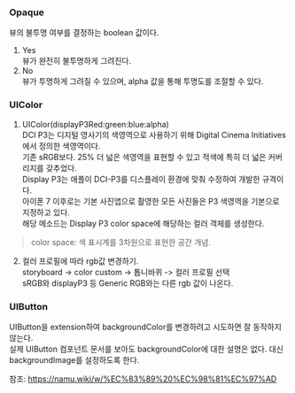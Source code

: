 ### Opaque  
뷰의 불투명 여부를 결정하는 boolean 값이다.  
1. Yes  
뷰가 완전히 불투명하게 그려진다.  
2. No  
뷰가 투명하게 그려질 수 있으며, alpha 값을 통해 투명도를 조절할 수 있다.  
  
### UIColor  
1. UIColor(displayP3Red:green:blue:alpha)  
DCI P3는 디지털 영사기의 색영역으로 사용하기 위해 Digital Cinema Initiatives에서 정의한 색영역이다.  
기존 sRGB보다. 25% 더 넓은 색영역을 표현할 수 있고 적색에 특히 더 넓은 커버리지를 갖추었다.  
Display P3는 애플이 DCI-P3를 디스플레이 환경에 맞춰 수정하여 개발한 규격이다.  
아이폰 7 이후로는 기본 사진앱으로 촬영한 모든 사진들은 P3 색영역을 기본으로 지정하고 있다.  
해당 메소드는 Display P3 color space에 해당하는 컬러 객체를 생성한다.  
  
> color space: 색 표시계를 3차원으로 표현한 공간 개념.  
  
2. 컬러 프로필에 따라 rgb값 변경하기.  
storyboard -> color custom -> 톱니바퀴 -> 컬러 프로필 선택  
sRGB와 displayP3 등 Generic RGB와는 다른 rgb 값이 나온다.  
  
### UIButton  
UIButton을 extension하여 backgroundColor를 변경하려고 시도하면 잘 동작하지 않는다.  
실제 UIButton 컴포넌트 문서를 보아도 backgroundColor에 대한 설명은 없다. 대신 backgroundImage를 설정하도록 한다.  
  
  
  
참조: https://namu.wiki/w/%EC%83%89%20%EC%98%81%EC%97%AD  